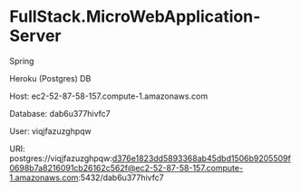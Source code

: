 # FullStack.MicroWebApplication-Server

Spring

Heroku (Postgres) DB

Host: ec2-52-87-58-157.compute-1.amazonaws.com

Database: dab6u377hivfc7

User: viqjfazuzghpqw

URI: postgres://viqjfazuzghpqw:d376e1823dd5893368ab45dbd1506b9205509f0698b7a8216091cb26162c562f@ec2-52-87-58-157.compute-1.amazonaws.com:5432/dab6u377hivfc7
